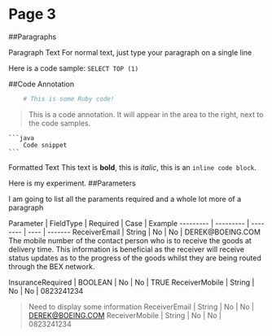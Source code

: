 # Page 3

##Paragraphs

Paragraph Text
For normal text, just type your paragraph on a single line

Here is a code sample: `SELECT TOP (1)`


##Code Annotation

```ruby
	# This is some Ruby code!
```

> This is a code annotation. It will appear in the area to the right, next to the code samples.


    ```java
        Code snippet
    ```


Formatted Text
This text is **bold**, this is *italic*, this is an `inline code block`.



<aside class="notice">
    Here is my experiment.
##Parameters

I am going to list all the paraments required
and a whole lot more of a paragraph

</aside>
Parameter | FieldType | Required | Case | Example
--------- | --------- | -------- | ---- | ------- 
ReceiverEmail      | String | No  | No  | DEREK@BOEING.COM

<aside class="notice">
    The mobile number of the contact person who is to receive the goods at delivery time. This
information is beneficial as the receiver will receive status updates as to the progress of the goods
whilst they are being routed through the BEX network.
</aside>

InsuranceRequired | BOOLEAN | No  | No  | TRUE
ReceiverMobile | String | No | No | 0823241234
> Need to display some information
ReceiverEmail      | String | No  | No  | DEREK@BOEING.COM
ReceiverMobile | String | No | No | 0823241234


